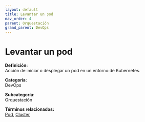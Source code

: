 ```yaml
---
layout: default
title: Levantar un pod
nav_order: 4
parent: Orquestación
grand_parent: DevOps
---
```


# Levantar un pod

**Definición:**  
Acción de iniciar o desplegar un pod en un entorno de Kubernetes.

**Categoría:**  
DevOps  

**Subcategoría:**  
Orquestación

**Términos relacionados:**  
[Pod](https://maleniski.github.io/diccionario-angl-tec-mx/docs/devops/orquestación/pod.html), [Cluster](https://maleniski.github.io/diccionario-angl-tec-mx/docs/devops/orquestación/cluster.html)

